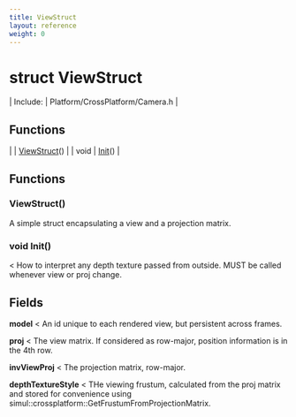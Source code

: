 ```yaml
---
title: ViewStruct
layout: reference
weight: 0
---
```

struct ViewStruct
===

| Include: | Platform/CrossPlatform/Camera.h |



Functions
---

|  | [ViewStruct](#ViewStruct)() |
| void | [Init](#Init)() |


Functions
---

### <a name="ViewStruct"/> ViewStruct()
A simple struct encapsulating a view and a projection matrix.

### <a name="Init"/>void Init()
< How to interpret any depth texture passed from outside.
MUST be called whenever view or proj change.

Fields
---

**model**  < An id unique to each rendered view, but persistent across frames.

**proj**  < The view matrix. If considered as row-major, position information is in the 4th row.

**invViewProj**  < The projection matrix, row-major.

**depthTextureStyle**  < THe viewing frustum, calculated from the proj matrix and stored for convenience using simul::crossplatform::GetFrustumFromProjectionMatrix.

